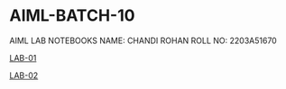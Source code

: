 # AIML-BATCH-10
AIML LAB NOTEBOOKS 
NAME: CHANDI ROHAN
ROLL NO: 2203A51670


[LAB-01](https://github.com/rohanred09/AIML-BATCH-10/blob/main/1.ipynb)

[LAB-02](https://github.com/rohanred09/AIML-BATCH-10/blob/main/2.ipynb)



